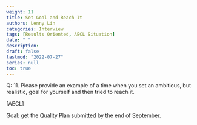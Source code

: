 ```yaml
---
weight: 11
title: Set Goal and Reach It
authors: Lenny Lin
categories: Interview
tags: [Results Oriented, AECL Situation]
date: " "
description: 
draft: false
lastmod: "2022-07-27"
series: null
toc: true
---
```


Q: 11.  Please provide an example of a time when you set an ambitious, but realistic, goal for yourself and then tried to reach it.


[AECL]

Goal: get the Quality Plan submitted by the end of September.
